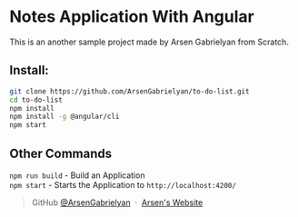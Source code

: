 # Notes Application With Angular

This is an another sample project made by Arsen Gabrielyan from Scratch.

## Install:
```bash
git clone https://github.com/ArsenGabrielyan/to-do-list.git
cd to-do-list
npm install
npm install -g @angular/cli
npm start
```

## Other Commands
`npm run build` - Build an Application <br>
`npm start` - Starts the Application to `http://localhost:4200/`

> GitHub [@ArsenGabrielyan](https://github.com/ArsenGabrielyan) &nbsp;&middot;&nbsp;
> [Arsen's Website](https://arsen-g.web.app)